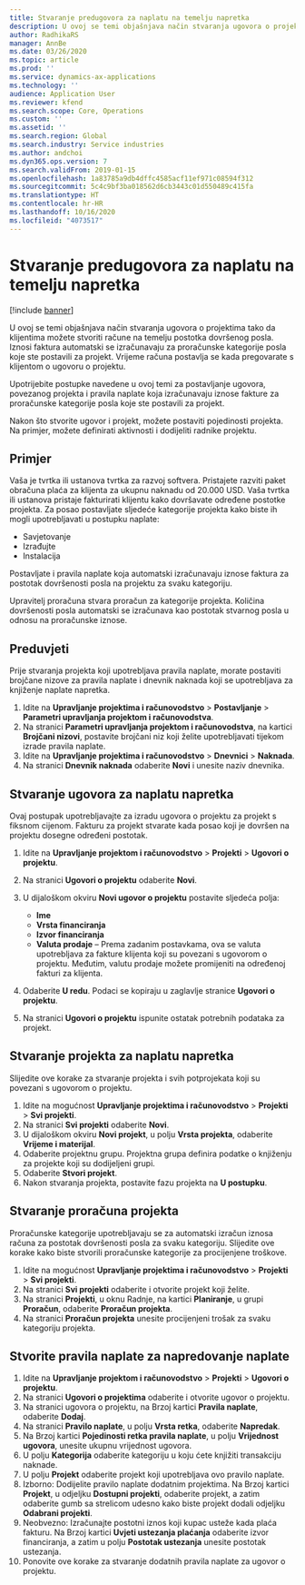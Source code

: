 ```yaml
---
title: Stvaranje predugovora za naplatu na temelju napretka
description: U ovoj se temi objašnjava način stvaranja ugovora o projektima tako da klijentima možete generirati račune na temelju postotka dovršenog posla.
author: RadhikaRS
manager: AnnBe
ms.date: 03/26/2020
ms.topic: article
ms.prod: ''
ms.service: dynamics-ax-applications
ms.technology: ''
audience: Application User
ms.reviewer: kfend
ms.search.scope: Core, Operations
ms.custom: ''
ms.assetid: ''
ms.search.region: Global
ms.search.industry: Service industries
ms.author: andchoi
ms.dyn365.ops.version: 7
ms.search.validFrom: 2019-01-15
ms.openlocfilehash: 1a83785a9db4dffc4585acf11ef971c08594f312
ms.sourcegitcommit: 5c4c9bf3ba018562d6cb3443c01d550489c415fa
ms.translationtype: HT
ms.contentlocale: hr-HR
ms.lasthandoff: 10/16/2020
ms.locfileid: "4073517"
---
```

# <a name="create-advanced-contracts-for-billing-based-on-progress"></a>Stvaranje predugovora za naplatu na temelju napretka
[!include [banner](../includes/banner.md)]

U ovoj se temi objašnjava način stvaranja ugovora o projektima tako da klijentima možete stvoriti račune na temelju postotka dovršenog posla. Iznosi faktura automatski se izračunavaju za proračunske kategorije posla koje ste postavili za projekt. Vrijeme računa postavlja se kada pregovarate s klijentom o ugovoru o projektu.

Upotrijebite postupke navedene u ovoj temi za postavljanje ugovora, povezanog projekta i pravila naplate koja izračunavaju iznose fakture za proračunske kategorije posla koje ste postavili za projekt.

Nakon što stvorite ugovor i projekt, možete postaviti pojedinosti projekta. Na primjer, možete definirati aktivnosti i dodijeliti radnike projektu.

## <a name="example"></a>Primjer

Vaša je tvrtka ili ustanova tvrtka za razvoj softvera. Pristajete razviti paket obračuna plaća za klijenta za ukupnu naknadu od 20.000 USD. Vaša tvrtka ili ustanova pristaje fakturirati klijentu kako dovršavate određene postotke projekta. Za posao postavljate sljedeće kategorije projekta kako biste ih mogli upotrebljavati u postupku naplate:

- Savjetovanje
- Izrađujte
- Instalacija

Postavljate i pravila naplate koja automatski izračunavaju iznose faktura za postotak dovršenosti posla na projektu za svaku kategoriju.

Upravitelj proračuna stvara proračun za kategorije projekta. Količina dovršenosti posla automatski se izračunava kao postotak stvarnog posla u odnosu na proračunske iznose.

## <a name="prerequisites"></a>Preduvjeti

Prije stvaranja projekta koji upotrebljava pravila naplate, morate postaviti brojčane nizove za pravila naplate i dnevnik naknada koji se upotrebljava za knjiženje naplate napretka.

1. Idite na **Upravljanje projektima i računovodstvo** \> **Postavljanje** \> **Parametri upravljanja projektom i računovodstva**.
2. Na stranici **Parametri upravljanja projektom i računovodstva**, na kartici **Brojčani nizovi**, postavite brojčani niz koji želite upotrebljavati tijekom izrade pravila naplate.
3. Idite na **Upravljanje projektima i računovodstvo** \> **Dnevnici** \> **Naknada**.
4. Na stranici **Dnevnik naknada** odaberite **Novi** i unesite naziv dnevnika.

## <a name="create-a-contract-for-progress-billings"></a>Stvaranje ugovora za naplatu napretka

Ovaj postupak upotrebljavajte za izradu ugovora o projektu za projekt s fiksnom cijenom. Fakturu za projekt stvarate kada posao koji je dovršen na projektu dosegne određeni postotak.

1. Idite na **Upravljanje projektom i računovodstvo** \> **Projekti** \> **Ugovori o projektu**.
2. Na stranici **Ugovori o projektu** odaberite **Novi**.
3. U dijaloškom okviru **Novi ugovor o projektu** postavite sljedeća polja:

    - **Ime**
    - **Vrsta financiranja**
    - **Izvor financiranja**
    - **Valuta prodaje** – Prema zadanim postavkama, ova se valuta upotrebljava za fakture klijenta koji su povezani s ugovorom o projektu. Međutim, valutu prodaje možete promijeniti na određenoj fakturi za klijenta.

4. Odaberite **U redu**. Podaci se kopiraju u zaglavlje stranice **Ugovori o projektu**.
5. Na stranici **Ugovori o projektu** ispunite ostatak potrebnih podataka za projekt.

## <a name="create-a-project-for-progress-billings"></a>Stvaranje projekta za naplatu napretka

Slijedite ove korake za stvaranje projekta i svih potprojekata koji su povezani s ugovorom o projektu.

1. Idite na mogućnost **Upravljanje projektima i računovodstvo** \> **Projekti** \> **Svi projekti**.
2. Na stranici **Svi projekti** odaberite **Novi**.
3. U dijaloškom okviru **Novi projekt**, u polju **Vrsta projekta**, odaberite **Vrijeme i materijal**.
4. Odaberite projektnu grupu. Projektna grupa definira podatke o knjiženju za projekte koji su dodijeljeni grupi.
5. Odaberite **Stvori projekt**.
6. Nakon stvaranja projekta, postavite fazu projekta na **U postupku**.

## <a name="create-a-budget-for-a-project"></a>Stvaranje proračuna projekta

Proračunske kategorije upotrebljavaju se za automatski izračun iznosa računa za postotak dovršenosti posla za svaku kategoriju. Slijedite ove korake kako biste stvorili proračunske kategorije za procijenjene troškove.

1. Idite na mogućnost **Upravljanje projektima i računovodstvo** \> **Projekti** \> **Svi projekti**.
2. Na stranici **Svi projekti** odaberite i otvorite projekt koji želite.
3. Na stranici **Projekti**, u oknu Radnje, na kartici **Planiranje**, u grupi **Proračun**, odaberite **Proračun projekta**.
4. Na stranici **Proračun projekta** unesite procijenjeni trošak za svaku kategoriju projekta.

## <a name="create-billing-rules-for-progress-billings"></a>Stvorite pravila naplate za napredovanje naplate

1. Idite na **Upravljanje projektom i računovodstvo** \> **Projekti** \> **Ugovori o projektu**.
2. Na stranici **Ugovori o projektima** odaberite i otvorite ugovor o projektu.
3. Na stranici ugovora o projektu, na Brzoj kartici **Pravila naplate**, odaberite **Dodaj**.
4. Na stranici **Pravilo naplate**, u polju **Vrsta retka**, odaberite **Napredak**.
5. Na Brzoj kartici **Pojedinosti retka pravila naplate**, u polju **Vrijednost ugovora**, unesite ukupnu vrijednost ugovora.
6. U polju **Kategorija** odaberite kategoriju u koju ćete knjižiti transakciju naknade.
7. U polju **Projekt** odaberite projekt koji upotrebljava ovo pravilo naplate.
8. Izborno: Dodijelite pravilo naplate dodatnim projektima. Na Brzoj kartici **Projekt**, u odjeljku **Dostupni projekti**, odaberite projekt, a zatim odaberite gumb sa strelicom udesno kako biste projekt dodali odjeljku **Odabrani projekti**.
9. Neobvezno: Izračunajte postotni iznos koji kupac usteže kada plaća fakturu. Na Brzoj kartici **Uvjeti ustezanja plaćanja** odaberite izvor financiranja, a zatim u polju **Postotak ustezanja** unesite postotak ustezanja.
10. Ponovite ove korake za stvaranje dodatnih pravila naplate za ugovor o projektu.
